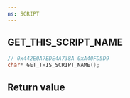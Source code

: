 ```yaml
---
ns: SCRIPT
---
```

## GET_THIS_SCRIPT_NAME

```c
// 0x442E0A7EDE4A738A 0xA40FD5D9
char* GET_THIS_SCRIPT_NAME();
```


## Return value

